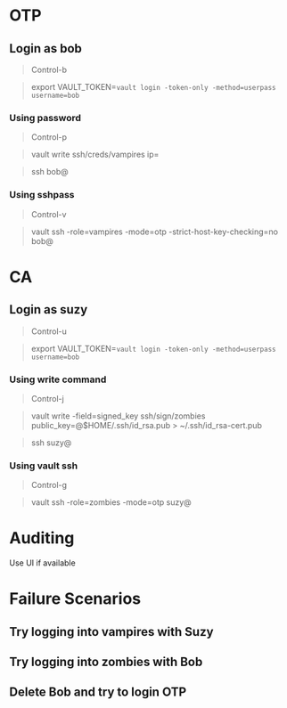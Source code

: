 # OTP

## Login as bob

> Control-b

> export VAULT_TOKEN=`vault login -token-only -method=userpass username=bob`

### Using password

> Control-p

> vault write ssh/creds/vampires ip=<IP>

> ssh bob@<IP>

### Using sshpass

> Control-v

> vault ssh -role=vampires -mode=otp -strict-host-key-checking=no bob@<IP>

# CA

## Login as suzy

> Control-u

> export VAULT_TOKEN=`vault login -token-only -method=userpass username=bob`

### Using write command

> Control-j

> vault write -field=signed_key ssh/sign/zombies public_key=@$HOME/.ssh/id_rsa.pub > ~/.ssh/id_rsa-cert.pub

> ssh suzy@<IP>

### Using vault ssh

> Control-g

> vault ssh -role=zombies -mode=otp suzy@<IP>

# Auditing
Use UI if available

# Failure Scenarios

## Try logging into vampires with Suzy

## Try logging into zombies with Bob

## Delete Bob and try to login OTP

